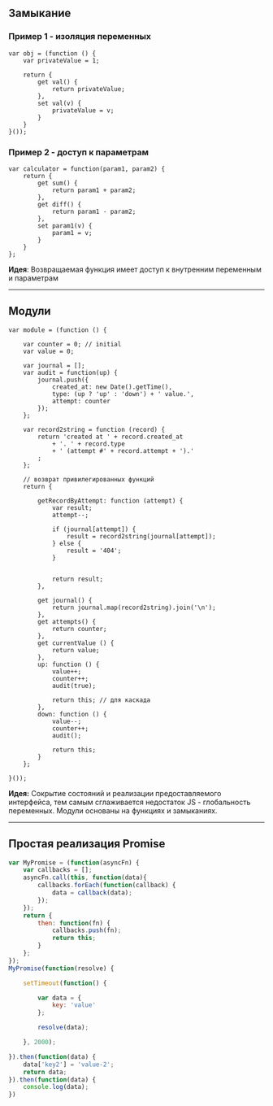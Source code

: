 ## Замыкание
### Пример 1 - изоляция переменных
```JS
var obj = (function () {
    var privateValue = 1;

    return {
        get val() {
            return privateValue;
        },
        set val(v) {
            privateValue = v;
        }
    }
}());
```
### Пример 2 - доступ к параметрам
```JS
var calculator = function(param1, param2) {
    return {
        get sum() {
            return param1 + param2;
        },
        get diff() {
            return param1 - param2;
        },
        set param1(v) {
            param1 = v;
        }
    }
};
```
<b>Идея</b>: 
Возвращаемая функция имеет доступ к внутренним переменным и параметрам
<hr>

## Модули
```JS
var module = (function () {

    var counter = 0; // initial
    var value = 0;

    var journal = [];
    var audit = function(up) {
        journal.push({
            created_at: new Date().getTime(),
            type: (up ? 'up' : 'down') + ' value.',
            attempt: counter
        });
    };

    var record2string = function (record) {
        return 'created at ' + record.created_at
            + '. ' + record.type
            + ' (attempt #' + record.attempt + ').'
        ;
    };

    // возврат привилегированных функций
    return {

        getRecordByAttempt: function (attempt) {
            var result;
            attempt--;

            if (journal[attempt]) {
                result = record2string(journal[attempt]);
            } else {
                result = '404';
            }


            return result;
        },

        get journal() {
            return journal.map(record2string).join('\n');
        },
        get attempts() {
            return counter;
        },
        get currentValue () {
            return value;
        },
        up: function () {
            value++;
            counter++;
            audit(true);
            
            return this; // для каскада
        },
        down: function () {
            value--;
            counter++;
            audit();

            return this;
        }
    };

}());
```
<b>Идея:</b>
Сокрытие состояний и реализации предоставляемого интерфейса, тем самым сглаживается недостаток JS - глобальность переменных. Модули основаны на функциях и замыканиях.
<hr>

## Простая реализация Promise
```js
var MyPromise = (function(asyncFn) {
	var callbacks = [];
	asyncFn.call(this, function(data){
		callbacks.forEach(function(callback) {
			data = callback(data);
		});
	});
	return {
		then: function(fn) {
			callbacks.push(fn);
			return this;
		}
	};
});
MyPromise(function(resolve) {

	setTimeout(function() {

		var data = {
			key: 'value'
		};

		resolve(data);

	}, 2000);

}).then(function(data) {
	data['key2'] = 'value-2';
	return data;
}).then(function(data) {
	console.log(data);
})
```
